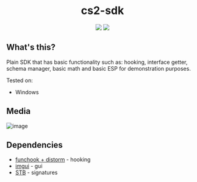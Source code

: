 <h1 align="center">
cs2-sdk
</h1>

<p align="center">
  <img src="https://img.shields.io/badge/game-CS2-yellow" />
  <img src="https://img.shields.io/badge/language-C%2B%2B-%23f34b7d.svg" />
</p>

## What's this?
Plain SDK that has basic functionality such as: hooking, interface getter, schema manager, basic math and basic ESP for demonstration purposes.

Tested on:
- Windows
## Media
![image](https://user-images.githubusercontent.com/53657322/227977558-0b3f22dc-f225-4f19-adbd-f14d5af8e1f6.png)
## Dependencies
- [funchook + distorm](https://github.com/kubo/funchook/releases/tag/v1.1.2) - hooking
- [imgui](https://github.com/ocornut/imgui) - gui
- [STB](https://github.com/cristeigabriel/STB) - signatures
